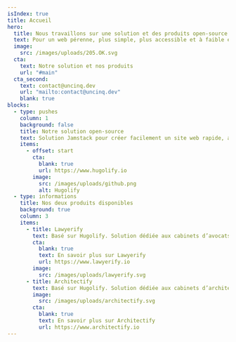 ```yaml
---
isIndex: true
title: Accueil
hero:
  title: Nous travaillons sur une solution et des produits open-source
  text: Pour un web pérenne, plus simple, plus accessible et à faible émission de carbone.
  image:
    src: /images/uploads/205.OK.svg
  cta:
    text: Notre solution et nos produits
    url: "#main"
  cta_second:
    text: contact@uncinq.dev
    url: "mailto:contact@uncinq.dev"
    blank: true
blocks:
  - type: pushes
    column: 1
    background: false
    title: Notre solution open-source
    text: Solution Jamstack pour créer facilement un site web rapide, aussi accessible que possible et à faible émission de carbone. Tout en ayant un espace admin dédié et simplifié.
    items:
      - offset: start
        cta:
          blank: true
          url: https://www.hugolify.io
        image:
          src: /images/uploads/github.png
          alt: Hugolify
  - type: informations
    title: Nos deux produits disponibles
    background: true
    column: 3
    items:
      - title: Lawyerify
        text: Basé sur Hugolify. Solution dédiée aux cabinets d’avocats.
        cta:
          blank: true
          text: En savoir plus sur Lawyerify
          url: https://www.lawyerify.io
        image:
          src: /images/uploads/lawyerify.svg
      - title: Architectify
        text: Basé sur Hugolify. Solution dédiée aux cabinets d’architectes.
        image:
          src: /images/uploads/architectify.svg
        cta:
          blank: true
          text: En savoir plus sur Architectify
          url: https://www.architectify.io
---
```

